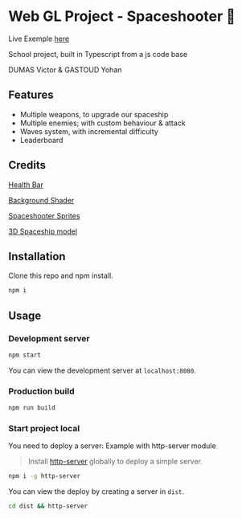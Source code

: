# Web GL Project - Spaceshooter 🚀

Live Exemple [here](https://spaceshooter.yohangastoud.fr)

School project, built in Typescript from a js code base

DUMAS Victor & GASTOUD Yohan

## Features

- Multiple weapons, to upgrade our spaceship
- Multiple enemies; with custom behaviour & attack
- Waves system, with incremental difficulty
- Leaderboard

## Credits

[Health Bar](https://codepen.io/dwidomski/pen/KBzuo)

[Background Shader](https://editor.isf.video/shaders/5e82e88f3fd9680017950218)

[Spaceshooter Sprites](https://opengameart.org/content/space-shooter-redux)

[3D Spaceship model](https://www.turbosquid.com/3d-models/space-fighter-3ds-free/820608)

## Installation

Clone this repo and npm install.

```bash
npm i
```

## Usage

### Development server

```bash
npm start
```

You can view the development server at `localhost:8080`.

### Production build

```bash
npm run build
```

### Start project local

You need to deploy a server:
Example with http-server module

> Install [http-server](https://www.npmjs.com/package/http-server) globally to deploy a simple server.

```bash
npm i -g http-server
```

You can view the deploy by creating a server in `dist`.

```bash
cd dist && http-server
```
